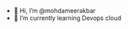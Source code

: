 - 👋 Hi, I’m @mohdameerakbar
- 🌱 I’m currently learning Devops cloud

<!---
mohdameerakbar/mohdameerakbar is a ✨ special ✨ repository because its `README.md` (this file) appears on your GitHub profile.
You can click the Preview link to take a look at your changes.
--->
